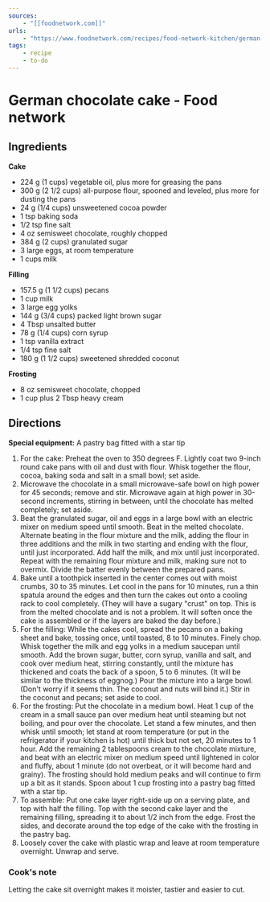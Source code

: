 ```yaml
---
sources: 
    - "[[foodnetwork.com]]"
urls: 
    - "https://www.foodnetwork.com/recipes/food-network-kitchen/german-chocolate-cake-3362553"
tags:
    - recipe
    - to-do
---
```

# German chocolate cake - Food network
## Ingredients

**Cake**
- 224 g (1 cups) vegetable oil, plus more for greasing the pans
- 300 g (2 1/2 cups) all-purpose flour, spooned and leveled, plus more for dusting the pans
- 24 g (1/4 cups) unsweetened cocoa powder
- 1 tsp baking soda
- 1/2 tsp fine salt
- 4 oz semisweet chocolate, roughly chopped
- 384 g (2 cups) granulated sugar
- 3 large eggs, at room temperature
- 1 cups milk

**Filling**
- 157.5 g (1 1/2 cups) pecans
- 1 cup milk
- 3 large egg yolks
- 144 g  (3/4 cups) packed light brown sugar
- 4 Tbsp unsalted butter
- 78 g (1/4 cups) corn syrup
- 1 tsp vanilla extract
- 1/4 tsp fine salt
- 180 g (1 1/2 cups) sweetened shredded coconut

**Frosting**
- 8 oz semisweet chocolate, chopped
- 1 cup plus 2 Tbsp heavy cream
## Directions
**Special equipment:** A pastry bag fitted with a star tip
1. For the cake: Preheat the oven to 350 degrees F.  Lightly coat two 9-inch round cake pans with oil and dust with flour.  Whisk together the flour, cocoa, baking soda and salt in a small bowl; set aside.
2. Microwave the chocolate in a small microwave-safe bowl on high power for 45 seconds; remove and stir.  Microwave again at high power in 30-second increments, stirring in between, until the chocolate has melted completely;  set aside.
3. Beat the granulated sugar, oil and eggs in a large bowl with an electric mixer on medium speed until smooth.  Beat in the melted chocolate.  Alternate beating in the flour mixture and the milk, adding the flour in three additions and the milk in two starting and ending with the flour, until just incorporated.  Add half the milk, and mix until just incorporated.  Repeat with the remaining flour mixture and milk, making sure not to overmix.  Divide the batter evenly between the prepared pans.
4. Bake until a toothpick inserted in the center comes out with moist crumbs, 30 to 35 minutes.  Let cool in the pans for 10 minutes, run a thin spatula around the edges and then turn the cakes out onto a cooling rack to cool completely.  (They will have a sugary "crust" on top.  This is from the melted chocolate and is not a problem.  It will soften once the cake is assembled or if the layers are baked the day before.)
5. For the filling: While the cakes cool, spread the pecans on a baking sheet and bake, tossing once, until toasted, 8 to 10 minutes.  Finely chop.  Whisk together the milk and egg yolks in a medium saucepan until smooth.  Add the brown sugar, butter, corn syrup, vanilla and salt, and cook over medium heat, stirring constantly, until the mixture has thickened and coats the back of a spoon, 5 to 6 minutes.  (It will be similar to the thickness of eggnog.)  Pour the mixture into a large bowl.  (Don't worry if it seems thin.  The coconut and nuts will bind it.)  Stir in the coconut and pecans; set aside to cool.
6. For the frosting:  Put the chocolate in a medium bowl.  Heat 1 cup of the cream in a small sauce pan over medium heat until steaming but not boiling, and pour over the chocolate.  Let stand a few minutes, and then whisk until smooth; let stand at room temperature (or put in the refrigerator if your kitchen is hot) until thick but not set, 20 minutes to 1 hour.  Add the remaining 2 tablespoons cream to the chocolate mixture, and beat with an electric mixer on medium speed until lightened in color and fluffy, about 1 minute (do not overbeat, or it will become hard and grainy).  The frosting should hold medium peaks and will continue to firm up a bit as it stands.  Spoon about 1 cup frosting into a pastry bag fitted with a star tip.
7. To assemble:  Put one cake layer right-side up on a serving plate, and top with half the filling.  Top with the second cake layer and the remaining filling, spreading it to about 1/2 inch from the edge.  Frost the sides, and decorate around the top edge of the cake with the frosting in the pastry bag.
8. Loosely cover the cake with plastic wrap and leave at room temperature overnight.  Unwrap and serve.
### Cook's note
Letting the cake sit overnight makes it moister, tastier and easier to cut.